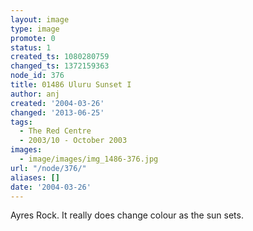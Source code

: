 ```yaml
---
layout: image
type: image
promote: 0
status: 1
created_ts: 1080280759
changed_ts: 1372159363
node_id: 376
title: 01486 Uluru Sunset I
author: anj
created: '2004-03-26'
changed: '2013-06-25'
tags:
  - The Red Centre
  - 2003/10 - October 2003
images:
  - image/images/img_1486-376.jpg
url: "/node/376/"
aliases: []
date: '2004-03-26'
---
```

Ayres Rock.  It really does change colour as the sun sets.
